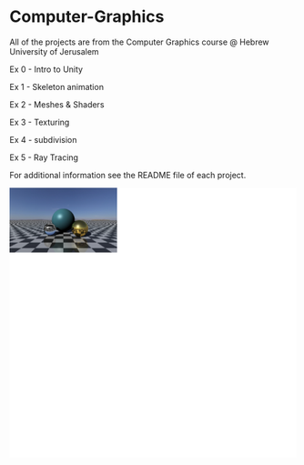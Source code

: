 # Computer-Graphics

All of the projects are from the Computer Graphics course @ Hebrew University of Jerusalem

Ex 0 - Intro to Unity

Ex 1 - Skeleton animation

Ex 2 - Meshes & Shaders

Ex 3 - Texturing

Ex 4 - subdivision

Ex 5 - Ray Tracing

For additional information see the README file of each project.

![picture](img5.png)
